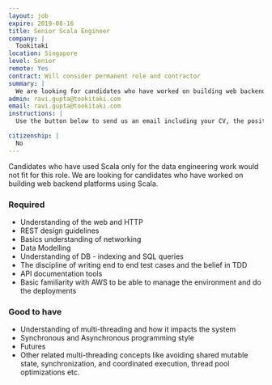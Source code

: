 ```yaml
---
layout: job
expire: 2019-08-16
title: Senior Scala Engineer
company: |
  Tookitaki
location: Singapore
level: Senior
remote: Yes
contract: Will consider permanent role and contractor
summary: |
  We are looking for candidates who have worked on building web backend platforms using Scala. 
admin: ravi.gupta@tookitaki.com
email: ravi.gupta@tookitaki.com
instructions: |
  Use the button below to send us an email including your CV, the position you're applying for, and anything else you might want to say.

citizenship: |
  No
---
```


<!-- break -->

Candidates who have used Scala only for the data engineering work would not fit for this role. We are looking for candidates who have worked on building web backend platforms using Scala. 

### Required

- Understanding of the web and HTTP
- REST design guidelines
- Basics understanding of networking
- Data Modelling
- Understanding of DB - indexing and SQL queries
- The discipline of writing end to end test cases and the belief in TDD
- API documentation tools
- Basic familiarity with AWS to be able to manage the environment and do the deployments

### Good to have

- Understanding of multi-threading and how it impacts the system
- Synchronous and Asynchronous programming style
- Futures
- Other related multi-threading concepts like avoiding shared mutable state, synchronization, and coordinated execution, thread pool optimizations etc.


